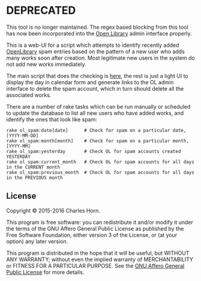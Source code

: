 # DEPRECATED
This tool is no longer maintained. The regex based blocking from this tool has now been incorporated into the [Open Library](https://github.com/internetarchive/openlibrary) admin interface properly.


This is a web-UI for a script which attempts to identify recently added [OpenLibrary](https://openlibrary.org/) spam entries based on the pattern of a new user who adds many works soon after creation. Most legitimate new users in the system do not add new works immediately.

The main script that does the checking is [here](lib/spam_finder.rb), the rest is just a light UI to display the day in calendar form and generate links to the OL admin interface to delete the spam account, which in turn should delete all the associated works.

There are a number of rake tasks which can be run manually or scheduled to update the database to list all new users who have added works, and identify the ones that look like spam:
```
rake ol_spam:date[date]      # Check for spam on a particular date,  [YYYY-MM-DD]
rake ol_spam:month[month]    # Check for spam on a particular month, [YYYY-MM]
rake ol_spam:yesterday       # Check OL for spam accounts created YESTERDAY
rake ol_spam:current_month   # Check OL for spam accounts for all days in the CURRENT month
rake ol_spam:previous_month  # Check OL for spam accounts for all days in the PREVIOUS month
```


## License
Copyright © 2015-2016 Charles Horn.

This program is free software: you can redistribute it and/or modify
it under the terms of the GNU Affero General Public License as
published by the Free Software Foundation, either version 3 of the
License, or (at your option) any later version.

This program is distributed in the hope that it will be useful,
but WITHOUT ANY WARRANTY; without even the implied warranty of
MERCHANTABILITY or FITNESS FOR A PARTICULAR PURPOSE.  See the
[GNU Affero General Public License](COPYING) for more details.
